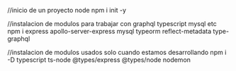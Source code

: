 //inicio de un proyecto node
npm i init -y

//instalacion de modulos para trabajar con graphql typescript mysql etc
npm i express apollo-server-express mysql typeorm reflect-metadata type-graphql

//instalacion de modulos usados solo cuando estamos desarrollando
npm i -D typescript ts-node @types/express @types/node nodemon